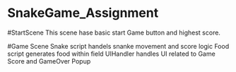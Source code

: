 # SnakeGame_Assignment

#StartScene
This scene hase basic start Game button and highest score.

#Game Scene
Snake script handels snanke movement and score logic
Food script generates food within field
UIHandler handles UI related to Game Score and GameOver Popup
